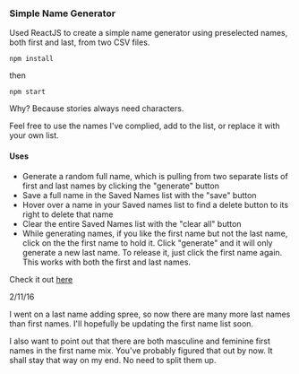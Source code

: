 ### Simple Name Generator

Used ReactJS to create a simple name generator using preselected names, both first and last, from two CSV files.

`npm install`

then

`npm start`


Why?  Because stories always need characters.

Feel free to use the names I've complied, add to the list, or replace it with your own list.


#### Uses

- Generate a random full name, which is pulling from two separate lists of first and last names by clicking the "generate" button
- Save a full name in the Saved Names list with the "save" button
- Hover over a name in your Saved names list to find a delete button to its right to delete that name
- Clear the entire Saved Names list with the "clear all" button
- While generating names, if you like the first name but not the last name, click on the the first name to hold it.  Click "generate" and it will only generate a new last name.  To release it, just click the first name again.  This works with both the first and last names.


Check it out [here](http://simple-name-generator.s3-website-us-east-1.amazonaws.com/)


2/11/16

I went on a last name adding spree, so now there are many more last names than first names.  I'll hopefully be updating the first name list soon.

I also want to point out that there are both masculine and feminine first names in the first name mix.  You've probably figured that out by now. It shall stay that way on my end.  No need to split them up.
